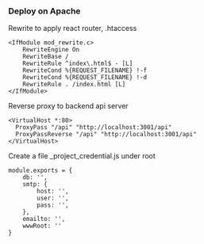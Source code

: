 ### Deploy on Apache

Rewrite to apply react router, .htaccess

    <IfModule mod_rewrite.c>
        RewriteEngine On
        RewriteBase /
        RewriteRule ^index\.html$ - [L]
        RewriteCond %{REQUEST_FILENAME} !-f
        RewriteCond %{REQUEST_FILENAME} !-d
        RewriteRule . /index.html [L]
    </IfModule>

Reverse proxy to backend api server

    <VirtualHost *:80>
      ProxyPass "/api" "http://localhost:3001/api"
      ProxyPassReverse "/api" "http://localhost:3001/api"
    </VirtualHost>

Create a file _project_credential.js under root

    module.exports = {
        db: '',
        smtp: {
            host: '',
            user: '',
            pass: '',
        },
        emailto: '',
        wwwRoot: ''
    }